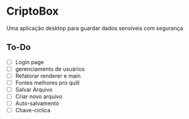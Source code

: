 # CriptoBox
Uma aplicação desktop para guardar dados sensíveis com segurança


## To-Do
- [ ] Login page
- [ ] gerenciamento de usuários
- [ ] Refatorar renderer e main
- [ ] Fontes melhores pro quill
- [ ] Salvar Arquivo
- [ ] Criar novo arquivo
- [ ] Auto-salvamento 
- [ ] Chave-ciclica